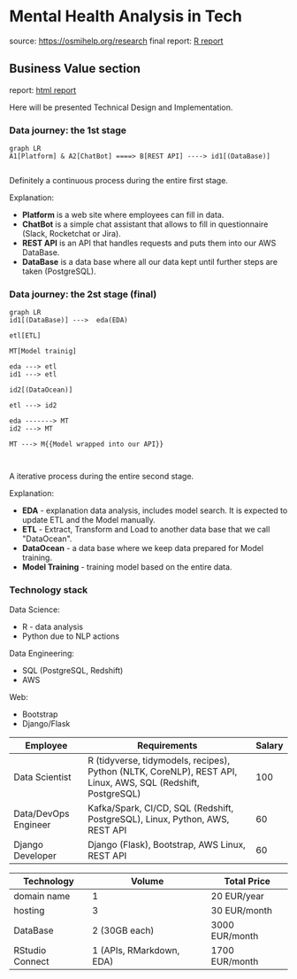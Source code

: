 # Mental Health Analysis in Tech

source: https://osmihelp.org/research
final report: [R report](https://htmlpreview.github.io/?https://raw.githubusercontent.com/ElijahOzhmegov/mental_health_analysis/master/main.html)

## Business Value section
report: [html report](https://htmlpreview.github.io/?https://raw.githubusercontent.com/ElijahOzhmegov/mental_health_analysis/master/README.html)

Here will be presented Technical Design and Implementation. 

### Data journey: the 1st stage

```mermaid
graph LR
A1[Platform] & A2[ChatBot] ====> B[REST API] ----> id1[(DataBase)]


```
Definitely a continuous process during the entire first stage.

Explanation:

* **Platform** is a web site where employees can fill in data. 
* **ChatBot** is a simple chat assistant that allows to fill in questionnaire (Slack, Rocketchat or Jira). 
* **REST API**  is an API that handles requests and puts them into our AWS DataBase.
* **DataBase** is a data base where all our data kept until further steps are taken (PostgreSQL).

### Data journey: the 2st stage (final)
```mermaid
graph LR
id1[(DataBase)] --->  eda(EDA)

etl[ETL]

MT[Model trainig]

eda ---> etl
id1 ---> etl

id2[(DataOcean)]

etl ---> id2

eda -------> MT
id2 ---> MT

MT ---> M{{Model wrapped into our API}}



```

A iterative process during the entire second stage.

Explanation:

* **EDA** - explanation data analysis, includes model search. It is expected to update ETL and the Model manually.
* **ETL** - Extract, Transform and Load to another data base that we call "DataOcean".
* **DataOcean** - a data base where we keep data prepared for Model training.
* **Model Training** - training model based on the entire data.


### Technology stack

Data Science:
* R - data analysis 
* Python due to NLP actions 

Data Engineering:
* SQL (PostgreSQL, Redshift)
* AWS 

Web:
* Bootstrap
* Django/Flask

| Employee | Requirements | Salary |
| ---- | ---- | ---- |
| Data Scientist | R (tidyverse, tidymodels, recipes), Python (NLTK, CoreNLP), REST API, Linux, AWS, SQL (Redshift, PostgreSQL)| 100 |
| Data/DevOps Engineer | Kafka/Spark, CI/CD, SQL (Redshift, PostgreSQL), Linux, Python, AWS,  REST API | 60 |
| Django Developer | Django (Flask), Bootstrap, AWS Linux, REST API | 60 |

| Technology | Volume | Total Price |
| ---- | ---- | ---- |
| domain name | 1 | 20 EUR/year |
| hosting | 3 | 30 EUR/month |
| DataBase | 2 (30GB each) | 3000 EUR/month |
| RStudio Connect | 1 (APIs, RMarkdown, EDA) | 1700 EUR/month |

